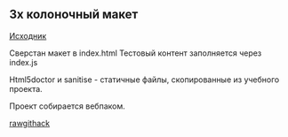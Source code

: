## 3х колоночный макет

[Исходник](https://upload.wikimedia.org/wikipedia/commons/5/50/%D0%A2%D1%80%D1%91%D1%85%D0%BA%D0%BE%D0%BB%D0%BE%D0%BD%D0%BE%D1%87%D0%BD%D1%8B%D0%B9_%D1%82%D0%B8%D0%BF%D0%BE%D0%B2%D0%BE%D0%B9_%D0%B2%D0%B5%D0%B1-%D0%BC%D0%B0%D0%BA%D0%B5%D1%82.png)

Сверстан макет в index.html
Тестовый контент заполняется через index.js

Html5doctor и sanitise - статичные файлы, скопированные из учебного проекта.

Проект собирается вебпаком.

[rawgithack](https://raw.githack.com/RomanMenderov/html-first-task/gh-pages/index.html)
